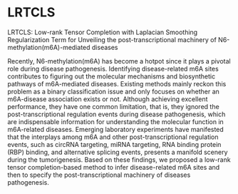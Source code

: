 # LRTCLS
LRTCLS: Low-rank Tensor Completion with Laplacian Smoothing Regularization Term for Unveiling the post-transcriptional machinery of N6-methylation(m6A)-mediated diseases

Recently, N6-methylation(m6A) has become a hotpot since it plays a pivotal role during disease pathogenesis. Identifying disease-related m6A sites contributes to figuring out the molecular mechanisms and biosynthetic pathways of m6A-mediated diseases. Existing methods mainly reckon this problem as a binary classification issue and only focuses on whether an m6A-disease association exists or not. Although achieving excellent performance, they have one common limitation, that is, they ignored the post-transcriptional regulation events during disease pathogenesis, which are indispensable information for understanding the molecular function in m6A-related diseases. Emerging laboratory experiments have manifested that the interplays among m6A and other post-transcriptional regulation events, such as circRNA targeting, miRNA targeting, RNA binding protein (RBP) binding, and alternative splicing events, presents a manifold scenery during the tumorigenesis. Based on these findings, we proposed a low-rank tensor completion-based method to infer disease-related m6A sites and then to specify the post-transcriptional machinery of diseases pathogenesis.
